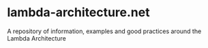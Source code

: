 lambda-architecture.net
=======================

A repository of information, examples and good practices around the Lambda Architecture
